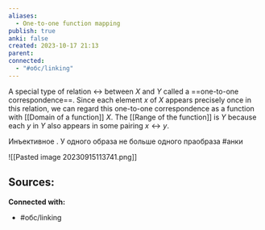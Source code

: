```yaml
---
aliases:
  - One-to-one function mapping
publish: true
anki: false
created: 2023-10-17 21:13
parent: 
connected:
  - "#обс/linking"
---
```


A special type of relation $↔$ between $X$ and $Y$ called a ==one-to-one correspondence==. Since each element $x$ of $X$ appears precisely once in this relation, we can regard this one-to-one correspondence as a function with [[Domain of a function]] $X$. 
The [[Range of the function]]  is $Y$ because each $y$ in $Y$ also appears in some pairing $x ↔ y$.


Инъективное . У одного образа не больше одного праобраза #анки 

![[Pasted image 20230915113741.png]]






**Sources:**
- 


**Connected with:**
- #обс/linking 

